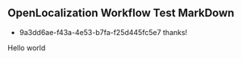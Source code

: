 ## OpenLocalization Workflow Test MarkDown
* 9a3dd6ae-f43a-4e53-b7fa-f25d445fc5e7 
thanks!

Hello world